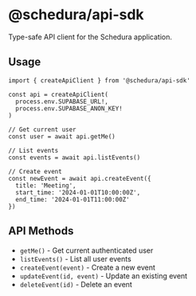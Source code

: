 # @schedura/api-sdk

Type-safe API client for the Schedura application.

## Usage

```tsx
import { createApiClient } from '@schedura/api-sdk'

const api = createApiClient(
  process.env.SUPABASE_URL!,
  process.env.SUPABASE_ANON_KEY!
)

// Get current user
const user = await api.getMe()

// List events
const events = await api.listEvents()

// Create event
const newEvent = await api.createEvent({
  title: 'Meeting',
  start_time: '2024-01-01T10:00:00Z',
  end_time: '2024-01-01T11:00:00Z'
})
```

## API Methods

- `getMe()` - Get current authenticated user
- `listEvents()` - List all user events
- `createEvent(event)` - Create a new event
- `updateEvent(id, event)` - Update an existing event
- `deleteEvent(id)` - Delete an event
